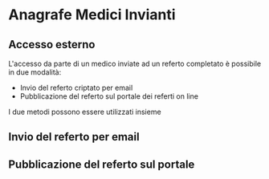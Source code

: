 # Anagrafe Medici Invianti

## Accesso esterno

L'accesso da parte di un medico inviate ad un referto completato è possibile in due modalità:

* Invio del referto criptato per email
* Pubblicazione del referto sul portale dei referti on line

I due metodi possono essere utilizzati insieme

## Invio del referto per email

## Pubblicazione del referto sul portale

